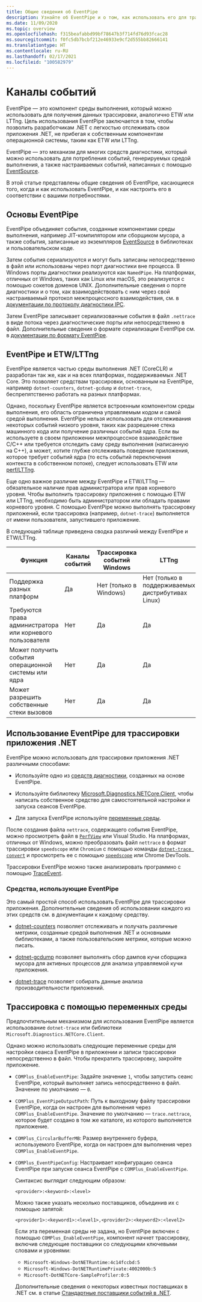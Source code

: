 ```yaml
---
title: Общие сведения об EventPipe
description: Узнайте об EventPipe и о том, как использовать его для трассировки приложений .NET для диагностики проблем с производительностью.
ms.date: 11/09/2020
ms.topic: overview
ms.openlocfilehash: f315beafabbd99bf78647b3f714fd76d93fcac28
ms.sourcegitcommit: f0fc5db7bcbf212e46933e9cf2d555bb82666141
ms.translationtype: HT
ms.contentlocale: ru-RU
ms.lasthandoff: 02/17/2021
ms.locfileid: "100582979"
---
```

# <a name="eventpipe"></a>Каналы событий

EventPipe — это компонент среды выполнения, который можно использовать для получения данных трассировки, аналогично ETW или LTTng. Цель использования EventPipe заключается в том, чтобы позволить разработчикам .NET с легкостью отслеживать свои приложения .NET, не прибегая к собственным компонентам операционной системы, таким как ETW или LTTng.

EventPipe — это механизм для многих средств диагностики, который можно использовать для потребления событий, генерируемых средой выполнения, а также настраиваемых событий, написанных с помощью [EventSource](xref:System.Diagnostics.Tracing.EventSource).

В этой статье представлены общие сведения об EventPipe, касающиеся того, когда и как использовать EventPipe, и как настроить его в соответствии с вашими потребностями.

## <a name="eventpipe-basics"></a>Основы EventPipe

EventPipe объединяет события, созданные компонентами среды выполнения, например JIT-компилятором или сборщиком мусора, а также события, записанные из экземпляров [EventSource](xref:System.Diagnostics.Tracing.EventSource) в библиотеках и пользовательском коде.

Затем события сериализуются и могут быть записаны непосредственно в файл или использованы через порт диагностики вне процесса. В Windows порты диагностики реализуются как `NamedPipe`. На платформах, отличных от Windows, таких как Linux или macOS, это реализуется с помощью сокетов доменов UNIX. Дополнительные сведения о порте диагностики и о том, как взаимодействовать с ним через свой настраиваемый протокол межпроцессного взаимодействия, см. в [документации по протоколу диагностики IPC](https://github.com/dotnet/diagnostics/blob/master/documentation/design-docs/ipc-protocol.md).

Затем EventPipe записывает сериализованные события в файл `.nettrace` в виде потока через диагностические порты или непосредственно в файл. Дополнительные сведения о формате сериализации EventPipe см. в [документации по формату EventPipe](https://github.com/microsoft/perfview/blob/master/src/TraceEvent/EventPipe/EventPipeFormat.md).

## <a name="eventpipe-vs-etwlttng"></a>EventPipe и ETW/LTTng

EventPipe является частью среды выполнения .NET (CoreCLR) и разработан так же, как и на всех платформах, поддерживаемых .NET Core. Это позволяет средствам трассировки, основанным на EventPipe, например `dotnet-counters`, `dotnet-gcdump` и `dotnet-trace`, беспрепятственно работать на разных платформах.

Однако, поскольку EventPipe является встроенным компонентом среды выполнения, его область ограничена управляемым кодом и самой средой выполнения. EventPipe нельзя использовать для отслеживания некоторых событий низкого уровня, таких как разрешение стека машинного кода или получение различных событий ядра. Если вы используете в своем приложении межпроцессное взаимодействие C/C++ или требуется отследить саму среду выполнения (написанную на C++), а может, хотите глубже отслеживать поведение приложения, которое требует событий ядра (то есть событий переключения контекста в собственном потоке), следует использовать ETW или [perf/LTTng](./trace-perfcollect-lttng.md).

Еще одно важное различие между EventPipe и ETW/LTTng — обязательное наличие прав администратора или прав корневого уровня. Чтобы выполнить трассировку приложения с помощью ETW или LTTng, необходимо быть администратором или обладать правами корневого уровня. С помощью EventPipe можно выполнять трассировку приложений, если трассировка (например, `dotnet-trace`) выполняется от имени пользователя, запустившего приложение.

В следующей таблице приведена сводка различий между EventPipe и ETW/LTTng.

|Функция|Каналы событий|Трассировка событий Windows|LTTng|
|-------|---------|---|-----------|
|Поддержка разных платформ|Да|Нет (только в Windows)|Нет (только в поддерживаемых дистрибутивах Linux)|
|Требуются права администратора или корневого пользователя|Нет|Да|Да|
|Может получить события операционной системы или ядра|Нет|Да|Да|
|Может разрешить собственные стеки вызовов|Нет|Да|Да|

## <a name="use-eventpipe-to-trace-your-net-application"></a>Использование EventPipe для трассировки приложения .NET

EventPipe можно использовать для трассировки приложения .NET различными способами:

* Используйте одно из [средств диагностики](#tools-that-use-eventpipe), созданных на основе EventPipe.

* Используйте библиотеку [Microsoft.Diagnostics.NETCore.Client](https://github.com/dotnet/diagnostics/blob/master/documentation/diagnostics-client-library-instructions.md), чтобы написать собственное средство для самостоятельной настройки и запуска сеансов EventPipe.

* Для запуска EventPipe используйте [переменные среды](#trace-using-environment-variables).

После создания файла `nettrace`, содержащего события EventPipe, можно просмотреть файл в [`PerfView`](https://github.com/Microsoft/perfview#perfview-overview) или Visual Studio. На платформах, отличных от Windows, можно преобразовать файл `nettrace` в формат трассировки `speedscope` или `Chromium` с помощью команды [`dotnet-trace convert`](./dotnet-trace.md#dotnet-trace-convert) и просмотреть ее с помощью [`speedscope`](https://www.speedscope.app/) или Chrome DevTools.

Трассировки EventPipe можно также анализировать программно с помощью [TraceEvent](https://github.com/Microsoft/perfview/blob/master/documentation/TraceEvent/TraceEventLibrary.md).

### <a name="tools-that-use-eventpipe"></a>Средства, использующие EventPipe

Это самый простой способ использовать EventPipe для трассировки приложения. Дополнительные сведения об использовании каждого из этих средств см. в документации к каждому средству.

* [dotnet-counters](./dotnet-counters.md) позволяет отслеживать и получать различные метрики, созданные средой выполнения .NET и основными библиотеками, а также пользовательские метрики, которые можно писать.

* [dotnet-gcdump](./dotnet-gcdump.md) позволяет выполнять сбор дампов кучи сборщика мусора для активных процессов для анализа управляемой кучи приложения.

* [dotnet-trace](./dotnet-trace.md) позволяет собирать данные анализа производительности приложений.

## <a name="trace-using-environment-variables"></a>Трассировка с помощью переменных среды

Предпочтительным механизмом для использования EventPipe является использование `dotnet-trace` или библиотеки `Microsoft.Diagnostics.NETCore.Client`.

Однако можно использовать следующие переменные среды для настройки сеанса EventPipe в приложении и записи трассировки непосредственно в файл. Чтобы прекратить трассировку, закройте приложение.

* `COMPlus_EnableEventPipe`: Задайте значение `1`, чтобы запустить сеанс EventPipe, который выполняет запись непосредственно в файл. Значение по умолчанию — `0`.

* `COMPlus_EventPipeOutputPath`: Путь к выходному файлу трассировки EventPipe, когда он настроен для выполнения через `COMPlus_EnableEventPipe`. Значение по умолчанию — `trace.nettrace`, которое будет создано в том же каталоге, из которого выполняется приложение.

* `COMPlus_CircularBufferMB`: Размер внутреннего буфера, используемого EventPipe, когда он настроен для выполнения через `COMPlus_EnableEventPipe`.

* `COMPlus_EventPipeConfig`: Настраивает конфигурацию сеанса EventPipe при запуске сеанса EventPipe с `COMPlus_EnableEventPipe`.

  Синтаксис выглядит следующим образом:

  `<provider>:<keyword>:<level>`

  Можно также указать несколько поставщиков, объединив их с помощью запятой:

  `<provider1>:<keyword1>:<level1>,<provider2>:<keyword2>:<level2>`

  Если эта переменная среды не задана, но EventPipe включен с помощью `COMPlus_EnableEventPipe`, компонент начнет трассировку, включив следующие поставщики со следующими ключевыми словами и уровнями:

  - `Microsoft-Windows-DotNETRuntime:4c14fccbd:5`
  - `Microsoft-Windows-DotNETRuntimePrivate:4002000b:5`
  - `Microsoft-DotNETCore-SampleProfiler:0:5`

  Дополнительные сведения о некоторых известных поставщиках в .NET см. в статье [Стандартные поставщики событий в .NET](./well-known-event-providers.md).
